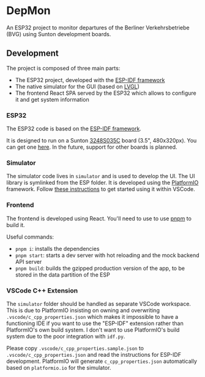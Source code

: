 # DepMon

An ESP32 project to monitor departures of the Berliner Verkehrsbetriebe (BVG) using Sunton development boards.

## Development

The project is composed of three main parts:

-   The ESP32 project, developed with the [ESP-IDF framework](https://docs.espressif.com/projects/esp-idf/en/latest/esp32/get-started/)
-   The native simulator for the GUI (based on [LVGL](https://lvgl.io/))
-   The frontend React SPA served by the ESP32 which allows to configure it and get system information

### ESP32

The ESP32 code is based on the [ESP-IDF framework](https://docs.espressif.com/projects/esp-idf/en/latest/esp32/get-started/).

It is designed to run on a Sunton [3248S035C](https://www.openhasp.com/0.7.0/hardware/sunton/esp32-3248s035/) board (3.5", 480x320px).
You can get one [here](https://de.aliexpress.com/item/1005004632953455.html).
In the future, support for other boards is planned.

### Simulator

The simulator code lives in `simulator` and is used to develop the UI. The UI library is symlinked from the ESP folder.
It is developed using the [PlatformIO](https://platformio.org/) framework.
Follow [these instructions](https://platformio.org/install/ide?install=vscode) to get started using it within VSCode.

### Frontend

The frontend is developed using React.
You'll need to use to use [pnpm](https://pnpm.io/) to build it.

Useful commands:

-   `pnpm i`: installs the dependencies
-   `pnpm start`: starts a dev server with hot reloading and the mock backend API server
-   `pnpm build`: builds the gzipped production version of the app, to be stored in the data partition of the ESP

### VSCode C++ Extension

The `simulator` folder should be handled as separate VSCode workspace.
This is due to PlatformIO insisting on owning and overwriting `.vscode/c_cpp_properties.json` which makes it impossible to have a functioning IDE
if you want to use the "ESP-IDF" extension rather than PlatformIO's own build system.
I don't want to use PlatformIO's build system due to the poor integration with `idf.py`.

Please copy `.vscode/c_cpp_properties.sample.json` to `.vscode/c_cpp_properties.json` and read the instructions for ESP-IDF development.
PlatformIO will generate `c_cpp_properties.json` automatically based on `platformio.io` for the simulator.
